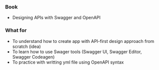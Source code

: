 ### Book
- Designing APIs with Swagger and OpenAPI

### What for
- To understand how to create app with API-first design approach from scratch (idea)
- To learn how to use Swager tools (Swagger UI, Swagger Editor, Swagger Codeagen)
- To practice with writting yml file using OpenAPI syntax
